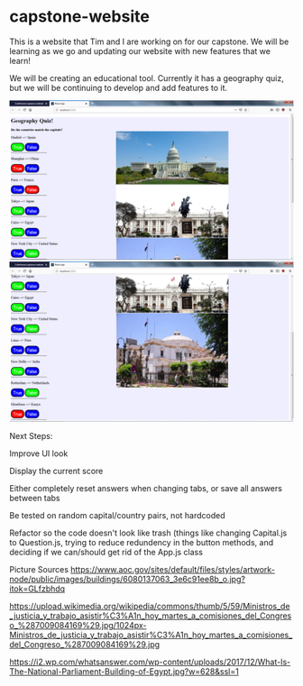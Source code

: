 # capstone-website
This is a website that Tim and I are working on for our capstone.
We will be learning as we go and updating our website with new features that we learn!

We will be creating an educational tool. Currently it has a geography quiz, but we will be continuing to develop and add features to it.

![alt text](https://github.com/ColeHorner/capstone-website/blob/master/website2.png)
![alt text](https://github.com/ColeHorner/capstone-website/blob/master/website1.png)

Next Steps:

Improve UI look

Display the current score

Either completely reset answers when changing tabs, or save all answers between tabs

Be tested on random capital/country pairs, not hardcoded

Refactor so the code doesn't look like trash (things like changing Capital.js to Question.js, trying to reduce redundency in the button methods, and deciding if we can/should get rid of the App.js class

Picture Sources
https://www.aoc.gov/sites/default/files/styles/artwork-node/public/images/buildings/6080137063_3e6c91ee8b_o.jpg?itok=GLfzbhdq

https://upload.wikimedia.org/wikipedia/commons/thumb/5/59/Ministros_de_justicia_y_trabajo_asistir%C3%A1n_hoy_martes_a_comisiones_del_Congreso_%287009084169%29.jpg/1024px-Ministros_de_justicia_y_trabajo_asistir%C3%A1n_hoy_martes_a_comisiones_del_Congreso_%287009084169%29.jpg

https://i2.wp.com/whatsanswer.com/wp-content/uploads/2017/12/What-Is-The-National-Parliament-Building-of-Egypt.jpg?w=628&ssl=1
